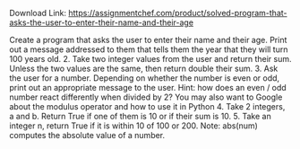 Download Link: https://assignmentchef.com/product/solved-program-that-asks-the-user-to-enter-their-name-and-their-age
<br>
<p class="ui header product-top-header" title=" Program that asks the user to enter their name and their age Solution">Create a program that asks the user to enter their name and their age. Print out a message addressed to them that tells them the year that they will turn 100 years old. 2. Take two integer values from the user and return their sum. Unless the two values are the same, then return double their sum. 3. Ask the user for a number. Depending on whether the number is even or odd, print out an appropriate message to the user. Hint: how does an even / odd number react differently when divided by 2? You may also want to Google about the modulus operator and how to use it in Python 4. Take 2 integers, a and b. Return True if one of them is 10 or if their sum is 10. 5. Take an integer n, return True if it is within 10 of 100 or 200. Note: abs(num) computes the absolute value of a number.